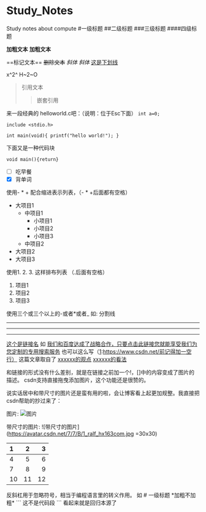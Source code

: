 # Study_Notes
Study notes about compute
#一级标题
##二级标题
###三级标题
####四级标题

**加粗文本** __加粗文本__

==标记文本==
~~删除文本~~
*斜体* _斜体_
<u>这是下划线</u>

x^2^
H~2~O

> 引用文本
> >嵌套引用

来一段经典的 helloworld.c吧：（说明：位于Esc下面）
`int a=0;`

`include <stdio.h>`

`int main(void){
    printf("hello world!");
}`

下面又是一种代码块
```js/java/c#/text/c
void main(){return}
```

- [ ] 吃早餐
- [x] 背单词
  
使用- * + 配合缩进表示列表，（- * +后面都有空格）
- 大项目1
  * 中项目1
    + 小项目1
    + 小项目2
    + 小项目3
  * 中项目2
- 大项目2
- 大项目3


使用1. 2. 3. 这样排布列表 （.后面有空格）
1. 项目1
2. 项目2
3. 项目3

使用三个或三个以上的-或者*或者_
如:
分割线

---
***
___

[这个是链接名](这个是链接网站)
如
[我们和百度达成了战略合作，只要点击此链接您就能享受我们为您定制的专用搜索服务](http://www.baidu.com)
也可以这么写（[1]:https://www.csdn.net/前记得加一空行）
这篇文章取自了
[xxxxxx的观点][1]
[xxxxxx的看法][2]

[1]:https://www.csdn.net/
[2]:https://www.csdn.net/


和链接的形式没有什么差别，就是在链接之前加一个!，[]中的内容变成了图片的描述。
csdn支持直接拖曳添加图片，这个功能还是很赞的。

说实话居中和带尺寸的图片还是蛮有用的啦，会让博客看上起更加规整。我直接把csdn帮助的抄过来了：

图片: ![图片](https://avatar.csdn.net/7/7/B/1_ralf_hx163com.jpg)

带尺寸的图片: ![带尺寸的图片](https://avatar.csdn.net/7/7/B/1_ralf_hx163com.jpg =30x30)

|  1   |  2   |  3   |
| :--- | :--: | ---: |
|  4   |  5   |  6   |
|  7   |  8   |  9   |
|  10  |  11  |  12  |

反斜杠用于忽略符号，相当于编程语言里的转义作用。
如
\# 一级标题
\*加粗不加粗\*
\```
这不是代码段
\```
看起来就是回归本源了
